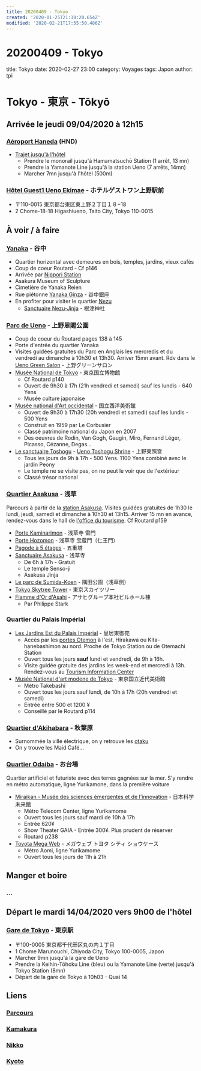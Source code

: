 ```yaml
---
title: 20200409 - Tokyo
created: '2020-01-25T21:30:20.654Z'
modified: '2020-02-21T17:55:50.486Z'
---
```


# 20200409 - Tokyo

title: Tokyo
date: 2020-02-27 23:00
category: Voyages
tags: Japon
author: tpi

# Tokyo - 東京 - Tōkyō

## Arrivée le jeudi 09/04/2020 à 12h15
### [Aéroport Haneda](https://www.google.com/maps/place/A%C3%A9roport+international+de+Tokyo-Haneda/@35.5493932,139.7798386,15z/data=!4m5!3m4!1s0x0:0xd32c3a9d146f8df!8m2!3d35.5493932!4d139.7798386) (HND)
* [Trajet jusqu'à l'hôtel](https://www.google.com/maps/dir/A%C3%A9roport+international+de+Tokyo-Haneda+(HND),+Hanedakuko,+%C5%8Cta,+Tokyo,+Japon/Hotel+Guest1,+2+Chome-18-18+Higashiueno,+Taito+City,+Tokyo+110-0015,+Japon/@35.6288813,139.6831478,12z/am=t/data=!4m18!4m17!1m5!1m1!1s0x6018640ba43192e3:0xd32c3a9d146f8df!2m2!1d139.7798386!2d35.5493932!1m5!1m1!1s0x60188e9f24ae36ed:0x1c6dbfde2a61fe1a!2m2!1d139.7772478!2d35.7105109!2m3!6e0!7e2!8j1580391000!3e3)
  * Prendre le monorail jusqu'à Hamamatsuchō Station (1 arrêt, 13 mn)
  * Prendre la Yamanote Line jusqu'à la station Ueno (7 arrêts, 14mn)
  * Marcher 7mn jusqu'à l'hôtel (500m)


### [Hôtel Guest1 Ueno Ekimae](https://www.google.com/maps/place/Hotel+Guest1/@35.7105109,139.7772478,15z/data=!4m8!3m7!1s0x0:0x1c6dbfde2a61fe1a!5m2!4m1!1i2!8m2!3d35.7105109!4d139.7772478) - ホテルゲストワン上野駅前
* 〒110-0015 東京都台東区東上野２丁目１８−18
* 2 Chome-18-18 Higashiueno, Taito City, Tokyo 110-0015

## À voir / à faire
### [Yanaka](https://www.google.fr/maps/place/Yanaka,+Tait%C5%8D,+Tokyo+110-0001,+Japon/@35.7250182,139.7595307,15z/data=!3m1!4b1!4m5!3m4!1s0x60188dd49a29cf49:0x61fc5462a4a58119!8m2!3d35.7250389!4d139.7690417) - 谷中
* Quartier horizontal avec demeures en bois, temples, jardins, vieux cafés
* Coup de coeur Routard - Cf p146
* Arrivée par [Nippori Station](https://www.google.fr/maps/place/Nippori+Station/@35.7281578,139.7684527,17z/data=!3m1!4b1!4m5!3m4!1s0x60188dd5ba0c2931:0xa06023b97dce83be!8m2!3d35.7281578!4d139.7706414)
* Asakura Museum of Sculpture
* Cimetière de Yanaka Reien
* Rue piétonne [Yanaka Ginza](https://www.google.fr/maps/place/Yanaka+Ginza/@35.7291402,139.7665568,14z/data=!4m5!3m4!1s0x60188dd19c058c3d:0xef3d1026c2974760!8m2!3d35.7277632!4d139.7653977) - 谷中銀座
* En profiter pour visiter le quartier [Nezu](https://www.google.fr/maps/place/Nezu,+Bunky%C5%8D,+Tokyo+113-0031,+Japon/@35.7185565,139.7620623,17z/data=!3m1!4b1!4m5!3m4!1s0x60188c2dbf4ddb61:0x7fd114039ae741fc!8m2!3d35.7192296!4d139.764569)
  * [Sanctuaire Nezu-Jinja](https://www.google.fr/maps/place/Nezu-jinja/@35.7179111,139.7536731,15z/data=!4m5!3m4!1s0x60188c32ce217ef9:0xc0a807378062b0d!8m2!3d35.7200104!4d139.7607541) - 根津神社

### [Parc de Ueno](https://www.google.fr/maps/place/Parc+d'Ueno/@35.7138596,139.7708977,17z/data=!4m8!1m2!2m1!1sparc+de+Ueno,+Tait%C5%8D,+Tokyo,+Japon!3m4!1s0x60188e9b45906ac3:0xb1cb3623124e645a!8m2!3d35.7154769!4d139.7740551) - 上野恩賜公園 
* Coup de coeur du Routard pages 138 à 145
* Porte d'entrée du quartier Yanaka
* Visites guidées gratuites du Parc en Anglais les mercredis et du vendredi au dimanche à 10h30 et 13h30. Arriver 15mn avant. Rdv dans le [Ueno Green Salon](https://www.google.fr/maps/place/Ueno+Green+Salon/@35.7149648,139.7741285,17z/data=!3m1!4b1!4m5!3m4!1s0x60188e9c5bc481a3:0x6f8bf954c7958127!8m2!3d35.7149648!4d139.7763172) - 上野グリーンサロン
* [Musée National de Tokyo](https://www.google.fr/maps/place/Mus%C3%A9e+national+de+Tokyo/@35.7188351,139.7743328,17z/data=!3m1!4b1!4m5!3m4!1s0x60188e8314d77d11:0x232fd618bd4977dd!8m2!3d35.7188351!4d139.7765215) - 東京国立博物館
  * Cf Routard p140
  * Ouvert de 9h30 à 17h (21h vendredi et samedi) sauf les lundis - 640 Yens
  * Musée culture japonaise
* [Musée national d'Art occidental](https://www.google.fr/maps/place/Mus%C3%A9e+national+de+l'Art+occidental/@35.7153869,139.7736251,17z/data=!3m1!4b1!4m5!3m4!1s0x60188e9cfa41cc7f:0xbb23dcd494e13c8b!8m2!3d35.7153869!4d139.7758138) - 国立西洋美術館
  * Ouvert de 9h30 à 17h30 (20h vendredi et samedi) sauf les lundis - 500 Yens
  * Construit en 1959 par Le Corbusier
  * Classé patrimoine national du Japon en 2007
  * Des oeuvres de Rodin, Van Gogh, Gaugin, Miro, Fernand Léger, Picasso, Cézanne, Degas...
* [Le sanctuaire Toshogu](https://www.google.fr/maps/place/Ueno+Toshogu+Shrine/@35.7153661,139.768458,17z/data=!3m1!4b1!4m5!3m4!1s0x60188c287f51b93f:0x44f4e6174250bda9!8m2!3d35.7153661!4d139.7706467) - [Ueno Toshogu Shrine](http://www.uenotoshogu.com/en/) - 上野東照宮
  * Tous les jours de 9h à 17h - 500 Yens. 1100 Yens combiné avec le jardin Peony
  * Le temple ne se visite pas, on ne peut le voir que de l'extérieur
  * Classé trésor national

### [Quartier Asakusa](https://www.google.fr/maps/place/Asakusa,+Tait%C5%8D,+Tokyo+111-0032,+Japon/@35.7170639,139.7943726,16z/data=!3m1!4b1!4m8!1m2!2m1!1squartier+asakusa+tokyo!3m4!1s0x60188ec2047f5333:0x7c84fd3881c74067!8m2!3d35.7185858!4d139.7958849) - 浅草
Parcours à partir de la [station Asakusa](https://www.google.fr/maps/place/Asakusa+Sta./@35.7107924,139.7955734,17z/data=!3m1!4b1!4m5!3m4!1s0x60188ec690127e2f:0xf41f021a3a02cff0!8m2!3d35.7107924!4d139.7977621). Visites guidées gratuites de 1h30 le lundi, jeudi, samedi et dimanche à 10h30 et 13h15. Arriver 15 mn en avance, rendez-vous dans le hall de [l'office du tourisme](https://www.google.fr/maps/place/Culture+Tourist+Information+Center/@35.7111921,139.7950489,17z/data=!4m8!1m2!2m1!1soffice+du+tourisme+%C3%A0+proximit%C3%A9+de+Asakusa,+Tait%C5%8D,+Tokyo,+Japon!3m4!1s0x60188ec1060d67af:0x7740294b7ef17d49!8m2!3d35.7106662!4d139.7965591). Cf Routard p159
* [Porte Kaminarimon](https://www.google.fr/maps/place/Kaminarimon+Gate+Senso-ji/@35.7111163,139.7941769,17z/data=!3m1!4b1!4m5!3m4!1s0x60188ec6db068cd1:0xd9a856805c8012bd!8m2!3d35.7111163!4d139.7963656) - 浅草寺 雷門
* [Porte Hozomon](https://www.google.fr/maps/place/H%C5%8Dz%C5%8Dmon/@35.7139333,139.7944446,17z/data=!3m1!4b1!4m5!3m4!1s0x60188ec10f6fc403:0xc401cd525f9f8276!8m2!3d35.7139333!4d139.7966333) - 浅草寺 宝蔵門（仁王門）
* [Pagode à 5 étages](https://www.google.fr/maps/place/Pagode+5+etages+de+senso-ji/@35.7141577,139.7951391,18z/data=!3m1!4b1!4m5!3m4!1s0x60188f627c5b1699:0xbf1fe2f85e80fd10!8m2!3d35.7141577!4d139.7960593) - 五重塔
* [Sanctuaire Asakusa](https://www.google.fr/maps/place/Sanctuaire+Asakusa/@35.7129407,139.7943218,17z/data=!4m8!1m2!2m1!1ssenso-ji!3m4!1s0x60188ec1a4463df1:0x6c0d289a8292810d!8m2!3d35.7147651!4d139.7966553) - 浅草寺
  * De 6h à 17h - Gratuit
  * Le temple Senso-ji
  * Asakusa Jinja
* [Le parc de Sumida-Koen](https://www.google.fr/maps/place/Sumida+Park/@35.7073791,139.7802553,15z/data=!4m8!1m2!2m1!1sparc+de+sumida-koen!3m4!1s0x0:0xc95c03b0375fa0d7!8m2!3d35.7155637!4d139.8031685) -  隅田公園（浅草側）
* [Tokyo Skytree Tower](https://www.google.fr/maps/place/Tokyo+Skytree/@35.7100627,139.8107004,17z/data=!4m12!1m6!3m5!1s0x60188ed0d12f9adf:0x7d1d4fb31f43f72a!2sTokyo+Skytree!8m2!3d35.7100627!4d139.8107004!3m4!1s0x60188ed0d12f9adf:0x7d1d4fb31f43f72a!8m2!3d35.7100627!4d139.8107004) -  東京スカイツリー
* [Flamme d'Or d'Asahi](https://www.google.fr/maps/place/Asahi+Group+Head+Office+Building/@35.7099734,139.7983115,17z/data=!4m8!1m2!2m1!1sflamme+d'or+d'asahi!3m4!1s0x0:0xed63aa75e03d5f0f!8m2!3d35.7098012!4d139.8002804) -  アサヒグループ本社ビルホール棟
  * Par Philippe Stark

### Quartier du Palais Impérial
* [Les Jardins Est du Palais Impérial](https://www.google.fr/maps/place/Jardins+Est+du+Palais+Imp%C3%A9rial/@35.6868725,139.7549774,17z/data=!3m1!4b1!4m5!3m4!1s0x60188c13425af13d:0xa31b000a35db03f9!8m2!3d35.6868725!4d139.7571661) - 皇居東御苑 
  * Accès par les [portes Otemon](https://www.google.fr/maps/place/%C5%8Cte-mon+Gate/@35.6858809,139.7580547,17z/data=!3m1!4b1!4m5!3m4!1s0x60188c08ff09e7ef:0xeaea5e2756b206ff!8m2!3d35.6858809!4d139.7602434) à l'est, Hirakawa ou Kita-hanebashimon au nord. Proche de Tokyo Station ou de Otemachi Station
  * Ouvert tous les jours __sauf__ lundi et vendredi, de 9h à 16h.
  * Visite guidée gratuite des jardins les week-end et mercredi à 13h. Rendez-vous au [Tourism Information Center](https://www.google.fr/maps/place/Tourist+Information+Center/@35.6776439,139.7612737,18z/data=!3m1!5s0x60188bf07f6e4a5d:0x4ceb5b05c74c65b0!4m5!3m4!1s0x60188bfa83741c39:0xd9ba4ac8718c4cbb!8m2!3d35.6776439!4d139.762309)
* [Musée National d'art modene de Tokyo](https://www.google.fr/maps/place/National+Museum+of+Modern+Art-Crafts+Gallery/@35.6905432,139.7525045,17z/data=!3m1!4b1!4m5!3m4!1s0x60188c0d7e12492f:0x6667d99d5f4afe2a!8m2!3d35.6905432!4d139.7546932) - 東京国立近代美術館
  * Métro Takebashi 
  * Ouvert tous les jours sauf lundi, de 10h à 17h (20h vendredi et samedi)
  * Entrée entre 500 et 1200 ¥
  * Conseillé par le Routard p114

### [Quartier d'Akihabara](https://www.google.fr/maps/place/Akihabara,+Tait%C5%8D,+Tokyo,+Japon/@35.7021725,139.7723634,17z/data=!4m5!3m4!1s0x60188ea73ea6f4ff:0x5eb9f1e50fe061e3!8m2!3d35.7022589!4d139.7744733) - 秋葉原
* Surnommée la ville électrique, on y retrouve les [otaku](https://fr.wikipedia.org/wiki/Otaku)
* On y trouve les Maid Café...

### [Quartier Odaiba](https://www.google.fr/maps/place/Odaiba,+Tokyo,+Japon/@35.6188461,139.7626782,14z/data=!3m1!4b1!4m5!3m4!1s0x601889f82c55d4cb:0x79fe8b211d2010b9!8m2!3d35.6205834!4d139.7805445) - お台場
Quartier artificiel et futuriste avec des terres gagnées sur la mer. S'y rendre en métro automatique, ligne Yurikamone, dans la première voiture
* [Miraikan - Musée des sciences émergentes et de l'innovation](https://www.google.fr/maps/place/Miraikan/@35.6193359,139.7742108,17z/data=!3m1!4b1!4m5!3m4!1s0x601889fef478fdcf:0xf6b165739f8c89a0!8m2!3d35.6193359!4d139.7763995) - 日本科学未来館
  * Métro Telecom Center, ligne Yurikamome
  * Ouvert tous les jours sauf mardi de 10h à 17h
  * Entrée 620¥
  * Show Theater GAIA - Entrée 300¥. Plus prudent de réserver
  * Routard p238
* [Toyota Mega Web](https://www.google.fr/maps/place/Megaweb+Toyota+City+Showcase/@35.6258779,139.7791513,17z/data=!3m1!4b1!4m5!3m4!1s0x601889fbad54d0ed:0x94b0f59d27db042b!8m2!3d35.6258779!4d139.78134) - メガウェブ トヨタ シティ ショウケース
  * Métro Aomi, ligne Yurikamome
  * Ouvert tous les jours de 11h à 21h

## Manger et boire

### ...

## Départ le mardi 14/04/2020 vers 9h00 de l'hôtel

### [Gare de Tokyo](https://www.google.fr/maps/place/Tokyo+Station/@35.6812362,139.7649361,17z/data=!3m1!4b1!4m5!3m4!1s0x60188bfbd89f700b:0x277c49ba34ed38!8m2!3d35.6812362!4d139.7671248) - 東京駅
* 〒100-0005 東京都千代田区丸の内１丁目
* 1 Chome Marunouchi, Chiyoda City, Tokyo 100-0005, Japon
* Marcher 9mn jusqu'à la gare de Ueno
* Prendre la Keihin-Tōhoku Line (bleu) ou la Yamanote Line (verte) jusqu'à Tokyo Station (8mn)
* Départ de la gare de Tokyo à 10h03 - Quai 14

## Liens

### [Parcours](https://tse-tse.org/2020/02/japon-2020/index.html)
### [Kamakura](https://tse-tse.org/2020/02/kamakura/index.html)
### [Nikko](https://tse-tse.org/2020/02/nikko/index.html)
### [Kyoto](https://tse-tse.org/2020/02/kyoto/index.html)

